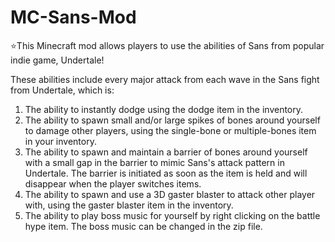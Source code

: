 # MC-Sans-Mod
⭐This Minecraft mod allows players to use the abilities of Sans from popular indie game, Undertale!

These abilities include every major attack from each wave in the Sans fight from Undertale, which is:

1. The ability to instantly dodge using the dodge item in the inventory.
2. The ability to spawn small and/or large spikes of bones around yourself to damage other players, using the single-bone or multiple-bones item in your inventory.
3. The ability to spawn and maintain a barrier of bones around yourself with a small gap in the barrier to mimic Sans's attack pattern in Undertale. The barrier is initiated as soon as the item is held and will disappear when the player switches items.
4. The ability to spawn and use a 3D gaster blaster to attack other player with, using the gaster blaster item in the inventory.
5. The ability to play boss music for yourself by right clicking on the battle hype item. The boss music can be changed in the zip file.
